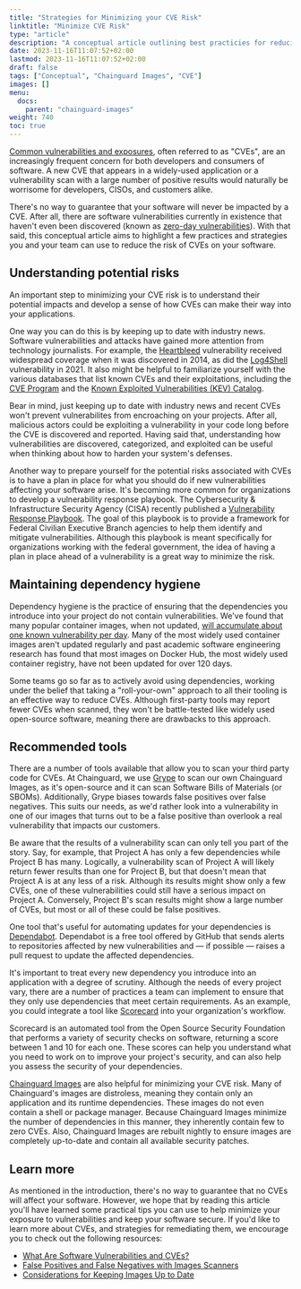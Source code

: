 ```yaml
---
title: "Strategies for Minimizing your CVE Risk"
linktitle: "Minimize CVE Risk"
type: "article"
description: "A conceptual article outlining best practicies for reducing one's CVE risk."
date: 2023-11-16T11:07:52+02:00
lastmod: 2023-11-16T11:07:52+02:00
draft: false
tags: ["Conceptual", "Chainguard Images", "CVE"]
images: []
menu:
  docs:
    parent: "chainguard-images"
weight: 740
toc: true
---
```


[Common vulnerabilities and exposures](/software-security/glossary/#cve), often referred to as "CVEs", are an increasingly frequent concern for both developers and consumers of software. A new CVE that appears in a widely-used application or a vulnerability scan with a large number of positive results would naturally be worrisome for developers, CISOs, and customers alike. 

There's no way to guarantee that your software will never be impacted by a CVE. After all, there are software vulnerabilities currently in existence that haven't even been discovered (known as [zero-day vulnerabilities](/software-security/glossary/#zero-day)). With that said, this conceptual article aims to highlight a few practices and strategies you and your team can use to reduce the risk of CVEs on your software.


## Understanding potential risks

An important step to minimizing your CVE risk is to understand their potential impacts and develop a sense of how CVEs can make their way into your applications.

One way you can do this is by keeping up to date with industry news. Software vulnerabilities and attacks have gained more attention from technology journalists. For example, the [Heartbleed](https://www.cve.org/CVERecord?id=CVE-2014-0160) vulnerability received widespread coverage when it was discovered in 2014, as did the [Log4Shell](https://www.cve.org/CVERecord?id=CVE-2021-44228) vulnerability in 2021. It also might be helpful to familiarize yourself with the various databases that list known CVEs and their exploitations, including the [CVE Program](https://www.cve.org/About/Overview) and the [Known Exploited Vulnerabilities (KEV) Catalog](https://www.cisa.gov/known-exploited-vulnerabilities-catalog).

Bear in mind, just keeping up to date with industry news and recent CVEs won't prevent vulnerabilites from encroaching on your projects. After all, malicious actors could be exploiting a vulnerability in your code long before the CVE is discovered and reported. Having said that, understanding how vulnerabilities are discovered, categorized, and exploited can be useful when thinking about how to harden your system's defenses.

Another way to prepare yourself for the potential risks associated with CVEs is to have a plan in place for what you should do if new vulnerabilities affecting your software arise. It's becoming more common for organizations to develop a vulnerability response playbook. The Cybersecurity & Infrastructure Security Agency (CISA) recently published a [Vulnerability Response Playbook](https://www.cisa.gov/sites/default/files/publications/Federal_Government_Cybersecurity_Incident_and_Vulnerability_Response_Playbooks_508C.pdf). The goal of this playbook is to provide a framework for Federal Civilian Executive Branch agencies to help them identify and mitigate vulnerabilities. Although this playbook is meant specifically for organizations working with the federal government, the idea of having a plan in place ahead of a vulnerability is a great way to minimize the risk. 


## Maintaining dependency hygiene

Dependency hygiene is the practice of ensuring that the dependencies you introduce into your project do not contain vulnerabilities. We've found that many popular container images, when not updated, [will accumulate about one known vulnerability per day](https://www.chainguard.dev/unchained/enforce-against-vulnerability-sprawl-with-up-to-date-images). Many of the most widely used container images aren't updated regularly and past academic software engineering research has found that most images on Docker Hub, the most widely used container registry, have not been updated for over 120 days.

Some teams go so far as to actively avoid using dependencies, working under the belief that taking a "roll-your-own" approach to all their tooling is an effective way to reduce CVEs. Although first-party tools may report fewer CVEs when scanned, they won't be battle-tested like widely used open-source software, meaning there are drawbacks to this approach.


## Recommended tools

There are a number of tools available that allow you to scan your third party code for CVEs. At Chainguard, we use [Grype](https://github.com/anchore/grype) to scan our own Chainguard Images, as it's open-source and it can scan Software Bills of Materials (or SBOMs). Additionally, Grype biases towards false positives over false negatives. This suits our needs, as we'd rather look into a vulnerability in one of our images that turns out to be a false positive than overlook a real vulnerability that impacts our customers.

Be aware that the results of a vulnerability scan can only tell you part of the story. Say, for example, that Project A has only a few dependencies while Project B has many. Logically, a vulnerability scan of Project A will likely return fewer results than one for Project B, but that doesn't mean that Project A is at any less of a risk. Although its results might show only a few CVEs, one of these vulnerabilities could still have a serious impact on Project A. Conversely, Project B's scan results might show a large number of CVEs, but most or all of these could be false positives. 

One tool that's useful for automating updates for your dependencies is [Dependabot](https://docs.github.com/en/code-security/dependabot). Dependabot is a free tool offered by GitHub that sends alerts to repositories affected by new vulnerabilities and — if possible — raises a pull request to update the affected dependencies.

It's important to treat every new dependency you introduce into an application with a degree of scrutiny. Although the needs of every project vary, there are a number of practices a team can implement to ensure that they only use dependencies that meet certain requirements. As an example, you could integrate a tool like [Scorecard](https://securityscorecards.dev/) into your organization's workflow.

Scorecard is an automated tool from the Open Source Security Foundation that performs a variety of security checks on software, returning a score between 1 and 10 for each one. These scores can help you understand what you need to work on to improve your project's security, and can also help you assess the security of your dependencies. 

[Chainguard Images](https://www.chainguard.dev/chainguard-images) are also helpful for minimizing your CVE risk. Many of Chainguard's images are distroless, meaning they contain only an application and its runtime dependencies. These images do not even contain a shell or package manager. Because Chainguard Images minimize the number of dependencies in this manner, they inherently contain few to zero CVEs. Also, Chainguard Images are rebuilt nightly to ensure images are completely up-to-date and contain all available security patches.


## Learn more

As mentioned in the introduction, there's no way to guarantee that no CVEs will affect your software. However, we hope that by reading this article you'll have learned some practical tips you can use to help minimize your exposure to vulnerabilities and keep your software secure. 
If you'd like to learn more about CVEs, and strategies for remediating them, we encourage you to check out the following resources:
* [What Are Software Vulnerabilities and CVEs?](/software-security/cves/cve-intro/#what-is-a-cve)
* [False Positives and False Negatives with Images Scanners](/chainguard/chainguard-images/scanners/false-results/)
* [Considerations for Keeping Images Up to Date](/chainguard/chainguard-images/considerations-for-image-updates/)
